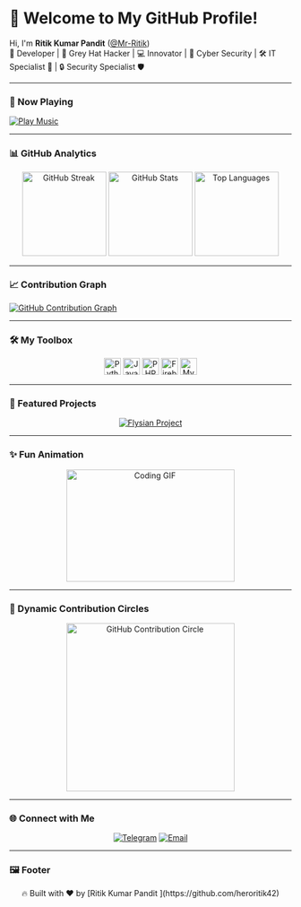 # 👋 Welcome to My GitHub Profile!  

Hi, I'm **Ritik Kumar Pandit** ([@Mr-Ritik](https://github.com/heroritik42))  
🚀 Developer | 👹 Grey Hat Hacker | 💻 Innovator  | 🌌 Cyber Security | 🛠️ IT Specialist 🔧 | 🔒 Security Specialist 🛡️

---

### 🎵 Now Playing  
[![Play Music](https://img.shields.io/badge/Play%20Music-Spotify-green?style=for-the-badge&logo=spotify)](https://open.spotify.com/track/1j4kHkkpqZRBwE0A4CN4Yv?si=lv2beiW8SrqHDgPzBsOPng)

---

### 📊 GitHub Analytics  

<div align="center">
  <img src="https://streak-stats.demolab.com/?user=heroritik42&theme=radical&hide_border=true" alt="GitHub Streak" height="150"/>
  <img src="https://github-readme-stats.vercel.app/api?username=heroritik42&show_icons=true&theme=radical&hide_border=true" alt="GitHub Stats" height="150"/>
  <img src="https://github-readme-stats.vercel.app/api/top-langs/?username=heroritik42&layout=compact&theme=radical&hide_border=true" alt="Top Languages" height="150"/>
</div>

---

### 📈 Contribution Graph  

[![GitHub Contribution Graph](https://github-readme-activity-graph.vercel.app/graph?username=heroritik42&theme=radical)](https://github.com/ashutosh00710/github-readme-activity-graph)

---

### 🛠️ My Toolbox  

<div align="center">
  <img src="https://img.shields.io/badge/Python-3776AB?style=for-the-badge&logo=python&logoColor=white" alt="Python" height="30">
  <img src="https://img.shields.io/badge/JavaScript-F7DF1E?style=for-the-badge&logo=javascript&logoColor=black" alt="JavaScript" height="30">
  <img src="https://img.shields.io/badge/PHP-777BB4?style=for-the-badge&logo=php&logoColor=white" alt="PHP" height="30">
  <img src="https://img.shields.io/badge/Firebase-FFCA28?style=for-the-badge&logo=firebase&logoColor=black" alt="Firebase" height="30">
  <img src="https://img.shields.io/badge/MySQL-4479A1?style=for-the-badge&logo=mysql&logoColor=white" alt="MySQL" height="30">
</div>

---

### 🌟 Featured Projects  

<div align="center">
  <a href="https://github.com/heroritik42/flysian">
    <img src="https://github-readme-stats.vercel.app/api/pin/?username=heroritik42&repo=flysian&theme=radical" alt="Flysian Project">
  </a>
</div>

---

### ✨ Fun Animation  

<div align="center">
  <img src="https://media.giphy.com/media/qgQUggAC3Pfv687qPC/giphy.gif" alt="Coding GIF" width="300" height="200">
</div>

---

### 🔵 Dynamic Contribution Circles  

<div align="center">
  <img src="https://github-contributor-svg.vercel.app/api?username=heroritik42&radius=150&theme=radical" alt="GitHub Contribution Circle" width="300">
</div>

---

### 🌐 Connect with Me  

<div align="center">
  <a href="https://t.me/heroritik42"><img src="https://img.shields.io/badge/Telegram-@heroritik42-blue?style=for-the-badge&logo=telegram" alt="Telegram"></a>
  <a href="mailto:ritikkumarpandit7@gmail.com"><img src="https://img.shields.io/badge/Email-ritikkumarpandit7%40gmail.com-blue?style=for-the-badge&logo=gmail" alt="Email"></a>
</div>

---

### 🖼️ Footer  

<div align="center">
  🔥 Built with ❤️ by [Ritik Kumar Pandit ](https://github.com/heroritik42)
</div>
